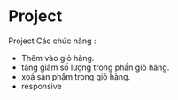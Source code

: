 # Project
Project
Các chức năng :
- Thêm vào giỏ hàng.
- tăng giảm số lượng trong phần giỏ hàng.
- xoá sản phẩm trong giỏ hàng.
- responsive
